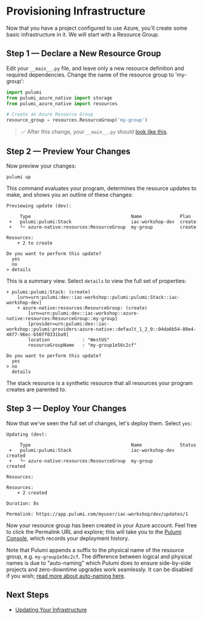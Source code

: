 # Provisioning Infrastructure

Now that you have a project configured to use Azure, you'll create some basic infrastructure in it. We will start with a Resource Group.

## Step 1 &mdash; Declare a New Resource Group

Edit your `__main__.py` file, and leave only a new resource definition and required dependencies. Change the name of the resource group to 'my-group':

```python
import pulumi
from pulumi_azure_native import storage
from pulumi_azure_native import resources

# Create an Azure Resource Group
resource_group = resources.ResourceGroup('my-group')
```

> :white_check_mark: After this change, your `__main__.py` should [look like this](./code/03-provisioning-infrastructure/step1.py).

## Step 2 &mdash; Preview Your Changes

Now preview your changes:

```
pulumi up
```

This command evaluates your program, determines the resource updates to make, and shows you an outline of these changes:

```
Previewing update (dev):

     Type                                     Name              Plan       
 +   pulumi:pulumi:Stack                      iac-workshop-dev  create     
 +   └─ azure-native:resources:ResourceGroup  my-group          create     
 
Resources:
    + 2 to create

Do you want to perform this update?
  yes
  no
> details
```

This is a summary view. Select `details` to view the full set of properties:

```
+ pulumi:pulumi:Stack: (create)
    [urn=urn:pulumi:dev::iac-workshop::pulumi:pulumi:Stack::iac-workshop-dev]
    + azure-native:resources:ResourceGroup: (create)
        [urn=urn:pulumi:dev::iac-workshop::azure-native:resources:ResourceGroup::my-group]
        [provider=urn:pulumi:dev::iac-workshop::pulumi:providers:azure-native::default_1_2_0::04da6b54-80e4-46f7-96ec-b56ff0331ba9]
        location            : "WestUS"
        resourceGroupName   : "my-group1e56c2cf"

Do you want to perform this update?
  yes
> no
  details
```

The stack resource is a synthetic resource that all resources your program creates are parented to.

## Step 3 &mdash; Deploy Your Changes

Now that we've seen the full set of changes, let's deploy them. Select `yes`:

```
Updating (dev):

     Type                                     Name              Status      
 +   pulumi:pulumi:Stack                      iac-workshop-dev  created     
 +   └─ azure-native:resources:ResourceGroup  my-group          created     
 
Resources:

Resources:
    + 2 created

Duration: 8s

Permalink: https://app.pulumi.com/myuser/iac-workshop/dev/updates/1
```

Now your resource group has been created in your Azure account. Feel free to click the Permalink URL and explore; this will take you to the [Pulumi Console](https://www.pulumi.com/docs/intro/console/), which records your deployment history.

Note that Pulumi appends a suffix to the physical name of the resource group, e.g. `my-group1e56c2cf`. The difference between logical and physical names is due to "auto-naming" which Pulumi does to ensure side-by-side projects and zero-downtime upgrades work seamlessly. It can be disabled if you wish; [read more about auto-naming here](https://www.pulumi.com/docs/intro/concepts/programming-model/#autonaming).

## Next Steps

* [Updating Your Infrastructure](./04-updating-your-infrastructure.md)
